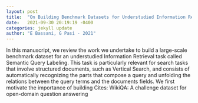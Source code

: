 ```yaml
---
layout: post
title:  "On Building Benchmark Datasets for Understudied Information Retrieval Tasks: the Case of Semantic Query Labeling"
date:   2021-09-30 20:19:19 -0400
categories: jekyll update
author: "E Bassani, G Pasi - 2021"
---
```

In this manuscript, we review the work we undertake to build a large-scale benchmark dataset for an understudied Information Retrieval task called Semantic Query Labeling. This task is particularly relevant for search tasks that involve structured documents, such as Vertical Search, and consists of automatically recognizing the parts that compose a query and unfolding the relations between the query terms and the documents  fields. We first motivate the importance of building Cites: WikiQA: A challenge dataset for open-domain question answering